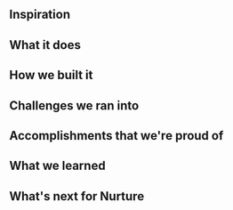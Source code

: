 ## Inspiration

## What it does

## How we built it

## Challenges we ran into

## Accomplishments that we're proud of

## What we learned

## What's next for Nurture

